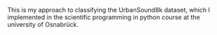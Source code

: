 This is my approach to classifying the UrbanSound8k dataset, which I implemented in the scientific programming in python course at the university of Osnabrück.
